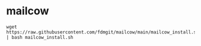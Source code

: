 # mailcow

```
wget https://raw.githubusercontent.com/fdmgit/mailcow/main/mailcow_install.sh | bash mailcow_install.sh
```
